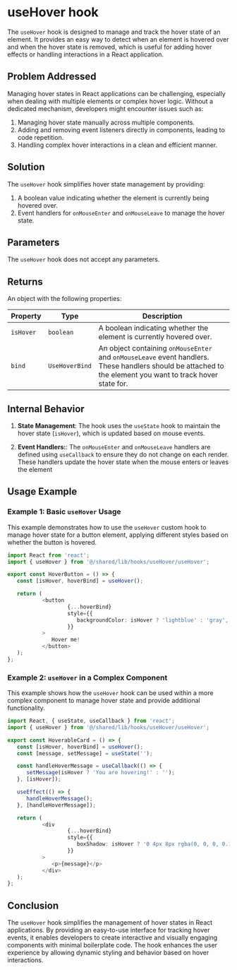 # useHover hook
The `useHover` hook is designed to manage and track the hover state of an element. It provides an easy way to detect when an element is hovered over and when the hover state is removed, which is useful for adding hover effects or handling interactions in a React application.

##  Problem Addressed
Managing hover states in React applications can be challenging, especially when dealing with multiple elements or complex hover logic. Without a dedicated mechanism, developers might encounter issues such as:

1. Managing hover state manually across multiple components.
2. Adding and removing event listeners directly in components, leading to code repetition.
3. Handling complex hover interactions in a clean and efficient manner.

## Solution
The `useHover` hook simplifies hover state management by providing:

1. A boolean value indicating whether the element is currently being hovered over.
2. Event handlers for `onMouseEnter` and `onMouseLeave` to manage the hover state.

## Parameters
The `useHover` hook does not accept any parameters.

## Returns
An object with the following properties:

| Property    | Type       | Description                                                      |
|-------------|--------------------------|------------------------------------------------------------------|
| `isHover` | `boolean`      | A boolean indicating whether the element is currently hovered over. |
| `bind ` | `UseHoverBind`      | An object containing `onMouseEnter` and `onMouseLeave` event handlers. These handlers should be attached to the element you want to track hover state for. |

## Internal Behavior
1. **State Management**:
   The hook uses the `useState` hook to maintain the hover state (`isHover`), which is updated based on mouse events.

2. **Event Handlers:**:
   The `onMouseEnter` and `onMouseLeave` handlers are defined using `useCallback` to ensure they do not change on each render. These handlers update the hover state when the mouse enters or leaves the element

## Usage Example 
### Example 1: Basic `useHover` Usage
This example demonstrates how to use the `useHover` custom hook to manage hover state for a button element, applying different styles based on whether the button is hovered.

```typescript jsx
import React from 'react';
import { useHover } from '@/shared/lib/hooks/useHover/useHover';

export const HoverButton = () => {
   const [isHover, hoverBind] = useHover();

   return (
           <button
                   {...hoverBind}
                   style={{
                      backgroundColor: isHover ? 'lightblue' : 'gray',
                   }}
           >
              Hover me!
           </button>
   );
};
```

### Example 2: `useHover` in a Complex Component
This example shows how the `useHover` hook can be used within a more complex component to manage hover state and provide additional functionality.
```typescript jsx
import React, { useState, useCallback } from 'react';
import { useHover } from '@/shared/lib/hooks/useHover/useHover';

export const HoverableCard = () => {
   const [isHover, hoverBind] = useHover();
   const [message, setMessage] = useState('');

   const handleHoverMessage = useCallback(() => {
      setMessage(isHover ? 'You are hovering!' : '');
   }, [isHover]);

   useEffect(() => {
      handleHoverMessage();
   }, [handleHoverMessage]);

   return (
           <div
                   {...hoverBind}
                   style={{
                      boxShadow: isHover ? '0 4px 8px rgba(0, 0, 0, 0.1)' : 'none',
                   }}
           >
              <p>{message}</p>
           </div>
   );
};
```
## Conclusion
The `useHover` hook simplifies the management of hover states in React applications. By providing an easy-to-use interface for tracking hover events, it enables developers to create interactive and visually engaging components with minimal boilerplate code. The hook enhances the user experience by allowing dynamic styling and behavior based on hover interactions.
